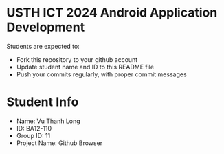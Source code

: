 USTH ICT 2024 Android Application Development
=====================================================

Students are expected to:

* Fork this repository to your github account
* Update student name and ID to this README file
* Push your commits regularly, with proper commit messages

Student Info
=======================

* Name: Vu Thanh Long
* ID: BA12-110
* Group ID: 11
* Project Name: Github Browser
